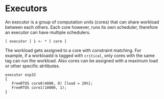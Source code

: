 # Executors

An executor is a group of computation units (cores) that can share workload between each others.
Each core however, runs its own scheduler, therefore an executor can have multiple schedulers.
```
[ executor ] 1 <- * [ core ]
```

The workload gets assigned to a core with constraint matching. For example, if a workloadd is tagged with `critical`, only cores with the same tag can run the workload.
Also cores can be assigned with a maximum load or other specific atrtibutes.

```bdl
executor esp32
{
   FreeRTOS core0(4000, 0) [load = 20%];
   FreeRTOS core1(10000, 1);
}
```
